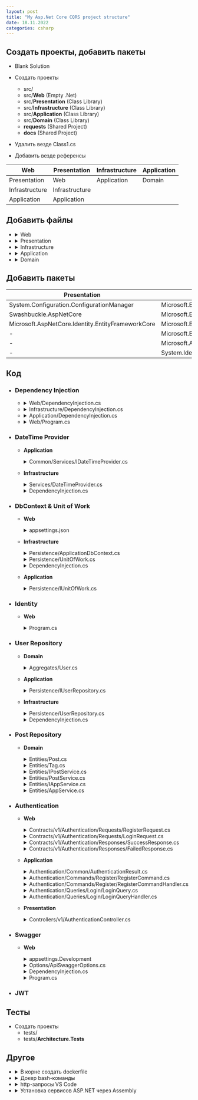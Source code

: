 ```yaml
---
layout: post
title: "My Asp.Net Core CQRS project structure"
date: 18.11.2022
categories: csharp
---
```



## Создать проекты, добавить пакеты
- Blank Solution

- Создать проекты
  - src/
  - src/**Web** (Empty .Net)
  - src/**Presentation** (Class Library)
  - src/**Infrastructure** (Class Library)
  - src/**Application** (Class Library)
  - src/**Domain** (Class Library)
  - **requests** (Shared Project)
  - **docs** (Shared Project)

- Удалить везде Class1.cs 


- Добавить везде референсы


| Web | Presentation | Infrastructure | Application |
|-----|-----------|----------------|-------------|
| Presentation | Web | Application | Domain|
| Infrastructure | Infrastructure |||
| Application | Application |||

## Добавить файлы
- <details><summary>Web</summary>
  
  - Contracts
    - v1    
      - Authentication
        - Requests
          - RegisterRequest.cs
          - LoginRequest.cs
        - Responses
          - SuccessResponse.cs
          - FailedResponse.cs
      - Posts
        - Requests
          - CreatePostRequest.cs
          - UpdatePostRequest.cs
        - Responses
          - PostResponse.cs 
      - ApiRoutes.cs
  - Options
    - ApiSwaggerOptions.cs
  - DependencyInjection.cs
  </details>

- <details>
  <summary>Presentation</summary>  
  
  - Controllers
    - v1
      - AuthenticationController.cs 
      - PostsController.cs
      - TagsController.cs
      - ErrorController.cs
  </details>
   
- <details><summary>Infrastructure</summary>
  
  - Authentication
    - JwtSettings.cs
    - JwtTokenGenerator.cs 
  - Persistence
    - UserRepository.cs
  - Services
    - DateTimeProvider.cs
   - DependencyInjection.cs
  </details>
  
- <details><summary>Application</summary> 
  
  - Authentication
    - Commands
      - Register
        - RegisterCommand.cs 
        - RegisterCommandHandler.cs 
    - Common
      - AuthenticationResult.cs 
    - Queries
      - Login
        - LoginQuery.cs
        - LoginQueryHandler.cs 
  - Common
    - Interfaces
      - Authentication
        - IJwtTokenGenerator.cs
    - Services
      - IDateTimeProvider.cs 
  - Persistence
    - IUserRepository.cs
  - DependencyInjection.cs
  </details>
  
- <details><summary>Domain</summary>
  
  - Entities
    - User.cs 
  </details>

## Добавить пакеты

| Presentation | Infrastructure | Application |
|-----------|----------------|-------------|
| System.Configuration.ConfigurationManager | Microsoft.Extensions.Configuration | Microsoft.Extensions.DependencyInjection |
|Swashbuckle.AspNetCore | Microsoft.Extensions.Options.ConfigurationExtension |MediatR|
| Microsoft.AspNetCore.Identity.EntityFrameworkCore | Microsoft.EntityFrameworkCore.SqlServer | MediatR.Extensions.Microsoft.DependencyInjection |
| - | Microsoft.EntityFrameworkCore.Tools | - |
| - | Microsoft.AspNetCore.Identity.EntityFrameworkCore | - |
| - | System.IdentityModel.Tokens.Jwt | - |

## Код

- ### Dependency Injection
  - <details>
      <summary>Web/DependencyInjection.cs</summary>
      
      ```csharp
              public static IServiceCollection AddPresentation(this IServiceCollection services)
              {
                  services.AddIdentity<IdentityUser, IdentityRole>(options =>
                  {
                      options.Password.RequireDigit = false;
                      options.Password.RequireNonAlphanumeric = false;
                      options.Password.RequireUppercase = false;
                      options.Password.RequiredLength = 6;
                  })
          .AddRoles<IdentityRole>()
          .AddEntityFrameworkStores<ApplicationDbContext>();

                  services.AddSwaggerGen(x =>
                  {
                      x.SwaggerDoc("v1", new Microsoft.OpenApi.Models.OpenApiInfo {Title="My Api", Version="v1" });
                  });
                  return services;
              }
      ```
    </details>
  - <details>
      <summary>Infrastructure/DependencyInjection.cs</summary>
      
      ```csharp
      public static IServiceCollection AddInfrastructure(this IServiceCollection services, ConfigurationManager config)
        {
            return services;
        }
      ```
    </details>
  - <details>
      <summary>Application/DependencyInjection.cs</summary>
      
      ```csharp
      public static IServiceCollection AddApplication(this IServiceCollection services)
        {
            services.AddMediatR(typeof(DependencyInjection).Assembly);
            return services;
        }
      ```
    </details>
  - <details>
      <summary>Web/Program.cs</summary>

      ```csharp
      var builder = WebApplication.CreateBuilder(args);
      {
          builder.Services.AddApplication();
          builder.Services.AddInfrastructure(builder.Configuration);
          builder.Services.AddPresentation();
          builder.Services.AddControllers();
      }

      var app = builder.Build();
      {
          app.UseHttpsRedirection();
          
          Assembly presentationAssembly = typeof(Presentation.AssemblyReference).Assembly;
          app.MapControllers().AddApplicationPart(presentationAssembly);
  
          app.Run();
      }
      ```
    </details>
  
- ### DateTime Provider
  - **Application**
    <details>
      <summary>Common/Services/IDateTimeProvider.cs</summary>
      
      ```csharp
      public interface IDateTimeProvider
      {
          DateTime UtcNow { get; }
      }
      ```
    </details>
  - **Infrastructure**
    <details>
      <summary>Services/DateTimeProvider.cs</summary>
      
      ```csharp
      public class DateTimeProvider : IDateTimeProvider
      {
          public DateTime UtcNow => DateTime.UtcNow;
      }
      ```
    </details>
    <details>
      <summary>DependencyInjection.cs</summary>
      Добавить
      
      ```csharp
      services.AddSingleton<IDateTimeProvider, DateTimeProvider>();
      ```
    </details>

- ### DbContext & Unit of Work
  - **Web**
    <details>
    <summary>appsettings.json</summary>
      
    ```json
        "ConnectionStrings": {
        "DefaultConnection": "Data Source=(localdb)\\MSSQLLocalDB;Initial Catalog=Portfolio2022;Integrated Security=True;
        Connect Timeout=30;Encrypt=False;TrustServerCertificate=False;ApplicationIntent=ReadWrite;MultiSubnetFailover=False"
        }
    ```
    </details>
  - **Infrastructure**
    <details>
    <summary>Persistence/ApplicationDbContext.cs</summary>
      
      ```csharp
        public class ApplicationDbContext : IdentityDbContext
        {
            public ApplicationDbContext(DbContextOptions<ApplicationDbContext> options) : base(options)
            {

            }

            public DbSet<User> Users { get; set; }

            public DbSet<Post> Posts { get; set; }
        }
      ```
    </details>  
      
    <details>
    <summary>Persistence/UnitOfWork.cs</summary>
      
      ```csharp
      public sealed class UnitOfWork : IUnitOfWork
      {
          private readonly ApplicationDbContext _ctx;

          public UnitOfWork(ApplicationDbContext ctx)
          {
              _ctx = ctx;
          }

          public Task SaveChangesAsync(CancellationToken cancellationToken = default)
          {
              return _ctx.SaveChangesAsync(cancellationToken);
          }
      }
      ```
    </details>

    <details>
    <summary>DependencyInjection.cs</summary>
      
      ```csharp
        public static IServiceCollection AddInfrastructure(this IServiceCollection services, IConfiguration configuration)
        {
            services.AddDbContext<ApplicationDbContext>(options => options.UseSqlServer(configuration["DefaultConnection"]));
        }
      ```
      
    </details>
      
  - **Application**
    <details>
    <summary>Persistence/IUnitOfWork.cs</summary>
      
      ```csharp
     
      ```
    </details>
      
- ### Identity
  - **Web**
    <details>
    <summary>Program.cs</summary>
      
    ```csharp
      var builder = WebApplication.CreateBuilder(args);
      {
          builder.Services.AddIdentity<IdentityUser, IdentityRole>(options =>
          {
              options.Password.RequireDigit = false;
              options.Password.RequireNonAlphanumeric = false;
              options.Password.RequireUppercase = false;
              options.Password.RequiredLength = 6;
          })
              .AddRoles<IdentityRole>()
              .AddEntityFrameworkStores<ApplicationDbContext>();
      }
      var app = builder.Build();
      {
          {
              IServiceScope scope = app.Services.CreateScope();
              ApplicationDbContext ctx = scope.ServiceProvider.GetRequiredService<ApplicationDbContext>();
              UserManager<IdentityUser> userManager = scope.ServiceProvider.GetRequiredService<UserManager<IdentityUser>>();
              RoleManager<IdentityRole> roleManager = scope.ServiceProvider.GetRequiredService<RoleManager<IdentityRole>>();

              ctx.Database.EnsureCreated();

              IdentityRole adminRole = new IdentityRole("Admin");
              if (!ctx.Roles.Any())
              {
                  roleManager.CreateAsync(adminRole).GetAwaiter().GetResult();
              }

              if (!ctx.Users.Any(u => u.UserName == "admin"))
              {
                  IdentityUser adminUser = new IdentityUser
                  {
                      UserName = "admin",
                      Email = "admin@example.com"
                  };
                  userManager.CreateAsync(adminUser, "P@ssword123!").GetAwaiter().GetResult();
                  userManager.AddToRoleAsync(adminUser, adminRole.Name).GetAwaiter().GetResult();
              }        
          }
      }
    ```
    </details>
      
- ### User Repository  
  - **Domain**
    <details>
    <summary>Aggregates/User.cs</summary>
      
      ```csharp
        public class User
        {
            public Guid Id { get; set; } = Guid.NewGuid();
            public string FirstName { get; set; } = null!;
            public string LastName { get; set; } = null!;
            public string Email { get; set; } = null!;
            public string Password { get; set; } = null!;
        }
      ```
    </details>  
      
  - **Application**
    <details>
    <summary>Persistence/IUserRepository.cs</summary>
      
      ```csharp
        public interface IUserRepository
        {
            User? GetUserByEmail(string email);
            void Add(User user);
        }
      ```
    </details>
  - **Infrastructure**
    <details>
    <summary>Persistence/UserRepository.cs</summary>
      
      ```csharp
        public class UserRepository : IUserRepository
        {
            private static readonly List<User> _users = new();

            public User? GetUserByEmail(string email)
            {
                return _users.SingleOrDefault(u => u.Email == email);
            }

            public void Add(User user)
            {
                _users.Add(user);
            }
        }
      ```
    </details>
    <details>
    <summary>DependencyInjection.cs</summary>
      
      ```csharp
        public static class DependencyInjection
        {
            public static IServiceCollection AddInfrastructure(this IServiceCollection services)
            {
                services.AddScoped<IUserRepository, UserRepository>();
                return services;
            }
        }
      ```
    </details> 

- ### Post Repository  
  - **Domain**
    <details>
    <summary>Entities/Post.cs</summary>
    
    ```csharp
        public class Post : Entity<int>
        {
            public DateTime CreationDate { get; set; }
            public string Author { get; set; }
            public string Title { get; set; }
            public string Content { get; set; }
            public DateTime? DisplayUntil { get; set; }
            public string UserId { get; set; }
            public virtual ICollection<Tag> Tags { get; set; }
        }
    ```
    </details>

    <details>
    <summary>Entities/Tag.cs</summary>
    
    ```csharp
        public class Tag : Entity<int>
        {
            public string Text { get; set; }

            public int? PostId { get; set; }

            [ForeignKey(nameof(PostId))]
            public Post Post { get; set; }
        }
    ```
    </details>      
    
    <details>
    <summary>Entities/IPostService.cs</summary>
    
    
    ```csharp
      public interface IPostService : ITweetbookAppService<Post,int>
      {
          Task<IEnumerable<Tag>> GetTagsByPostAsync(int postId);
          Task<Tag> CreatePostTagAsync(Tag tag);
      }
    ```
    </details>       
    
    <details>
    <summary>Entities/PostService.cs</summary>
    
    ```csharp
        public class PostService : TweetbookAppService<Post>, IPostService
        {
            //private readonly IHttpContextAccessor _httpContextAccessor;

            //public PostService(DataContext dataContext, IHttpContextAccessor httpContextAccessor) : base(dataContext)
            //{
            //    _httpContextAccessor = httpContextAccessor;
            //}

            public PostService(DataContext dataContext) : base(dataContext) {}

            public override async Task<bool> UpdateAsync(Post item)
            {
                CheckInstanceAvailability();

                var itemToUpdate = await GetByIdAsync(item.Id);
                if (itemToUpdate == null)
                    return await Task.FromResult(false);

                //The infrastructure evaluates for us via PostOwnershipValidationFilter where applied
                //But what if the developer forgets to decorate the endpoint with the attribute aforementioned?
                //In this case, uncomment the line below or adopt a better coding strategy*
                //if (!CurrentUserIsOwner(itemToUpdate.UserId))
                //    return await Task.FromResult(false);
                //*throw new SecurityException("Access denied to the request resource or operation")

                //DataContext.Set<T>().Update(item); //See next line below

                //https://stackoverflow.com/questions/7106211/entity-framework-why-explicitly-set-entity-state-to-modified
                item.UserId = itemToUpdate.UserId;
                DataContext.Entry(itemToUpdate).CurrentValues.SetValues(item);

                var updated = await DataContext.SaveChangesAsync() > 0;

                return await Task.FromResult(updated);
            }

            public override async Task<bool> RemoveAsync(int id)
            {
                CheckInstanceAvailability();

                var itemToRemove = await GetByIdAsync(id);
                if (itemToRemove != null)
                {
                    //The infrastructure evaluates for us via PostOwnershipValidationFilter where applied
                    //But what if the developer forgets to decorate the endpoint with the attribute aforementioned?
                    //In this case, uncomment the line below or adopt a better coding strategy*
                    //if (!CurrentUserIsOwner(itemToRemove.UserId))
                    //    return await Task.FromResult(false);
                    //*throw new SecurityException("Access denied to the request resource or operation")

                    DataContext.Entry(itemToRemove).State = EntityState.Deleted;
                    await DataContext.SaveChangesAsync();
                }

                return await Task.FromResult(true);
            }

            public async Task<IEnumerable<Tag>> GetTagsByPostAsync(int postId)
            {
                //TODO: Implement get tags by post id method
                CheckInstanceAvailability();

                return await Task.FromResult(Enumerable.Empty<Tag>());
            }

            public async Task<Tag> CreatePostTagAsync(Tag tag)
            {
                CheckInstanceAvailability();

                var relatedPost = await GetByIdAsync(tag.PostId.Value);
                if (relatedPost != null)
                {
                    await DataContext.Tags.AddAsync(tag);
                    var created = await DataContext.SaveChangesAsync() > 0;

                    return await Task.FromResult(created ? tag : null);
                }

                return await Task.FromResult((Tag)null);
            }

            //The infrastructure evaluates for us via PostOwnershipValidationFilter where applied
            //private bool CurrentUserIsOwner(string postUserId) => string.Equals(_httpContextAccessor.HttpContext.GetCurrentUserId(),
              postUserId, StringComparison.Ordinal);
        }
    ```
    </details>   
 
    <details>
    <summary>Entities/IAppService.cs</summary>
      
    ```csharp
      public interface ITweetbookAppService<T, TKey> where T : class
      {
          Task<T> GetByIdAsync(TKey id);
          Task<IEnumerable<T>> GetAllAsync();
          Task<bool> CreateAsync(T item);
          Task<bool> UpdateAsync(T item);
          Task<bool> RemoveAsync(TKey id);
      }
    ```
    </details>    
      
    <details>
    <summary>Entities/AppService.cs</summary>
      
    ```csharp
      public abstract class TweetbookAppService<T> : ITweetbookAppService<T, int> where T : Entity<int>
          {
              protected DataContext DataContext { get; private set; }

              public TweetbookAppService(DataContext dataContext)
              {
                  DataContext = dataContext;
              }

              public async virtual Task<IEnumerable<T>> GetAllAsync()
              {
                  CheckInstanceAvailability();

                  return await Task.FromResult(DataContext.Set<T>().ToImmutableList());
              }

              public async virtual Task<T> GetByIdAsync(int id)
              {
                  CheckInstanceAvailability();

                  return await DataContext.Set<T>().FirstOrDefaultAsync(it => it.Id == id);
              }

              public async virtual Task<bool> CreateAsync(T item)
              {
                  CheckInstanceAvailability();

                  await DataContext.Set<T>().AddAsync(item);
                  var created = await DataContext.SaveChangesAsync() > 0;

                  return await Task.FromResult(created);
              }

              public async virtual Task<bool> RemoveAsync(int id)
              {
                  CheckInstanceAvailability();

                  var itemToRemove = await GetByIdAsync(id);
                  if (itemToRemove != null)
                  {
                      DataContext.Entry(itemToRemove).State = EntityState.Deleted;
                      await DataContext.SaveChangesAsync();
                  }

                  return await Task.FromResult(true);
              }

              public async virtual Task<bool> UpdateAsync(T item)
              {
                  CheckInstanceAvailability();

                  //DataContext.Set<T>().Update(item);

                  var itemToUpdate = await DataContext.Set<T>().SingleOrDefaultAsync(it => it.Id == item.Id);
                  if (itemToUpdate == null)
                      return await Task.FromResult(false);

                  //https://stackoverflow.com/questions/7106211/entity-framework-why-explicitly-set-entity-state-to-modified
                  DataContext.Entry(itemToUpdate).CurrentValues.SetValues(item);

                  var updated = await DataContext.SaveChangesAsync() > 0;

                  return await Task.FromResult(updated);
              }

              #region IDisposable Support
              private bool disposedValue = false; // To detect redundant calls

              protected virtual void Dispose(bool disposing)
              {
                  if (!disposedValue)
                  {
                      if (disposing)
                      {
                          if (DataContext != null)
                              DataContext.Dispose();
                      }

                      // TODO: free unmanaged resources (unmanaged objects) and override a finalizer below.
                      // TODO: set large fields to null.

                      disposedValue = true;
                  }
              }

              ~TweetbookAppService()
              {
                  Dispose(false);
              }

              public void Dispose()
              {
                  Dispose(true);
                  GC.SuppressFinalize(this);
              }
              #endregion

              protected void CheckInstanceAvailability()
              {
                  if (disposedValue)
                      throw new ObjectDisposedException("This service instance was disposed and is no longer available!");
              }
          }
    ```
    </details>           
- ### Authentication
  - **Web**
    <details>
      <summary>Contracts/v1/Authentication/Requests/RegisterRequest.cs</summary>

      ```csharp
      public record RegisterRequest(
          string FirstName,
          string LastName,
          string Email,
          string Password);
      ```
    </details>
    <details>
      <summary>Contracts/v1/Authentication/Requests/LoginRequest.cs</summary>

      ```csharp
      public record LoginRequest(
          string Email,
          string Password);
      ```
    </details>
    <details>
      <summary>Contracts/v1/Authentication/Responses/SuccessResponse.cs</summary>

      ```csharp
      public record SuccessResponse(
          Guid Id,
          string FirstName,
          string LastName,
          string Email,
          string Token);
      ```
    </details>
    <details>
      <summary>Contracts/v1/Authentication/Responses/FailedResponse.cs</summary>

      ```csharp
      public class FailedResponse
      {

      }
      ```
    </details>

  - **Application**
    <details>
    <summary>Authentication/Common/AuthenticationResult.cs</summary>
      
      ```csharp
      public record AuthenticationResult(
          User User,
          string Token);
      ```
    </details>    
    <details>
    <summary>Authentication/Commands/Register/RegisterCommand.cs</summary>
      
      ```csharp
        public record RegisterCommand(
          string FirstName,
          string LastName,
          string Email,
          string Password) : IRequest<AuthenticationResult>;
      ```
    </details>
      

    <details>
    <summary>Authentication/Commands/Register/RegisterCommandHandler.cs</summary>
      
      ```csharp
        public class RegisterCommandHandler :
            IRequestHandler<RegisterCommand, AuthenticationResult>
        {
            private readonly IJwtTokenGenerator _jwttokengenerator;
            private readonly IUserRepository _userRepository;

            public RegisterCommandHandler(IJwtTokenGenerator jwtTokenGenerator,
                IUserRepository userRepository)
            {
                _jwttokengenerator = jwtTokenGenerator;
                _userRepository = userRepository;
            }
            public async Task<AuthenticationResult> Handle(RegisterCommand command, CancellationToken cancellationToken)
            {
                if (_userRepository.GetUserByEmail(command.Email) is not null)
                {
                    throw new Exception("User with given email already exists");
                }

                var user = new User
                {
                    FirstName = command.FirstName,
                    LastName = command.LastName,
                    Email = command.Email,
                    Password = command.Password
                };
                _userRepository.Add(user);

                Guid userId = Guid.NewGuid();
                var token = _jwttokengenerator.GenerateToken(user);

                return new AuthenticationResult(
                    user,
                    token);
            }
        }
    ```
    </details>
    <details>
    <summary>Authentication/Queries/Login/LoginQuery.cs</summary>
      
      ```csharp
        public record LoginQuery(string Email, string Password)
                : IRequest<AuthenticationResult>;
      ```
    </details>
    <details>
    <summary>Authentication/Queries/Login/LoginQueryHandler.cs</summary>
      
      ```csharp
        public class LoginQueryHandler :
            IRequestHandler<LoginQuery, AuthenticationResult>
        {
            private readonly IJwtTokenGenerator _jwttokengenerator;
            private readonly IUserRepository _userRepository;

            public LoginQueryHandler(IJwtTokenGenerator jwtTokenGenerator,
                IUserRepository userRepository)
            {
                _jwttokengenerator = jwtTokenGenerator;
                _userRepository = userRepository;
            }

            public async Task<AuthenticationResult> Handle(LoginQuery query, CancellationToken cancellationToken)
            {
                if (_userRepository.GetUserByEmail(query.Email) is not User user)
                {
                    throw new Exception("User with given email does not exist");
                }

                if (user.Password != query.Password)
                {
                    throw new Exception("Invalid password");
                }

                var token = _jwttokengenerator.GenerateToken(user);

                return new AuthenticationResult(
                    user,
                    token);
            }
        }
      ```
    </details>      
      
  - **Presentation**
      
    <details>
      <summary>Controllers/v1/AuthenticationController.cs</summary>
      
      ```csharp
      [ApiController]
      [Route("auth")]
      public class AuthenticationController : ControllerBase
      {
          private readonly ISender _mediator;

          public AuthenticationController(
              IMediator mediator)
          {
              _mediator = mediator;
          }

          [HttpPost("register")]
          public async Task<IActionResult> Register(RegisterRequest request)
          {
              var command = new RegisterCommand(request.FirstName, request.LastName, request.Email, request.Password);
              var authResult = await _mediator.Send(command);

              var authResponse = new SuccessResponse(
                  authResult.User.Id,
                  authResult.User.FirstName,
                  authResult.User.LastName,
                  authResult.User.Email,
                  authResult.Token);
              return Ok(request);
          }

          [HttpPost("login")]
          public async Task<IActionResult> Login(LoginRequest request)
          {
              var query = new LoginQuery(request.Email, request.Password);
              var authResult = await _mediator.Send(query);
              var authResponse = new SuccessResponse(
                  authResult.User.Id,
                  authResult.User.FirstName,
                  authResult.User.LastName,
                  authResult.User.Email,
                  authResult.Token);
              return Ok(request);
          }
      }
      ```
    </details>

- ### Swagger
  - **Web**
    <details>
      <summary>appsettings.Development</summary>
      
      ```json
        "ApiSwaggerOptions": {
          "JsonRoute": "swagger/{documentName}/swagger.json",
          "Description": "Our API",
          "UIEndpoint":  "v1/swagger.json"
        }
      ```
    </details>
    <details>
      <summary>Options/ApiSwaggerOptions.cs</summary>
      
      ```csharp
      public record ApiSwaggerOptions(
          string JsonRoute = null!,
          string UiEndpoint = null!,
          string Description = null!);
      ```
    </details>
    <details>
      <summary>DependencyInjection.cs</summary>
      
      ```csharp
      services.AddSwaggerGen(x =>
      {
          x.SwaggerDoc("v1", new Microsoft.OpenApi.Models.OpenApiInfo
          {
              Title = "Api",
              Version = "v1"
          });
      });
      ```
    </details>
    <details>
    <summary>Program.cs</summary>
    
    Добавить
    
    ```csharp
    var swaggerOptions = new ApiSwaggerOptions();

    builder.Configuration.GetSection(nameof(ApiSwaggerOptions))
        .Bind(swaggerOptions);

    app.UseSwagger(option =>
    {
        option.RouteTemplate = swaggerOptions.JsonRoute;
    });

    app.UseSwaggerUI(option =>
    {
        option.SwaggerEndpoint(swaggerOptions.UiEndpoint, swaggerOptions.Description);
    });
    ```
    </details>
  
- ### JWT
  
## Тесты
  
- Создать проекты
  - tests/
  - tests/**Architecture.Tests**

## Другое
  
- <details>
      <summary>В корне создать dockerfile</summary>
      
      ```dockerfile
      FROM httpd:alpine
      COPY ./html/ /usr/local/apache2/htdocs/
      ```
  </details>
      
- <details>
    <summary>Докер bash-команды</summary>

    `docker images`

    `docker build -t hello-docker:1.0.0 .`
  </details>
  
- <details>
  <summary>http-запросы VS Code</summary>  
  
  **requests**/Authentication/Register.http
  
  ```http
  @host=https://localhost:7056

  POST {{host}}/auth/register
  Content-type: application/json

  {
      "firstName": "Anton",
      "lastName": "K",
      "email": "ak@example.com",
      "password": "P@ssword123!"
  }  
  ```
  
  **requests**/Authentication/Login.http
  
  ```http
  @host=https://localhost:7056

  POST {{host}}/auth/login
  Content-type: application/json

  {
      "email": "ak@example.com",
      "password": "P@ssword123!"
  }
  ```
  </details>

- <details>
  <summary>Установка сервисов ASP.NET через Assembly</summary>  
  
  IInstaller.cs
  
  ```csharp
    public interface IInstaller
    {
        void InstallServices(IServiceCollection services, IConfiguration configuration);
    }
  ```
  
  InstallerExtensions.cs
  
  ```csharp
    public static class InstallerExtensions
    {
        //Вызвать в services Program.cs
        public static void InstallServicesInAssembly(this IServiceCollection services, IConfiguration configuration)
        {
            var installers = typeof(Program).Assembly.ExportedTypes.Where(x => typeof(IInstaller).IsAssignableFrom(x)
            && !x.IsInterface && !x.IsAbstract) //Найти все классы реализующие IInstaller, которые не интерфейсы и не абстрактные
            .Select(Activator.CreateInstance) //Создать экземпляр каждого
            .Cast<IInstaller>() //Привести к типу IInstaller
            .ToList(); //Сделать List

            installers.ForEach(installer => installer.InstallServices(services, configuration));
        }
    }
  ```
  </details>
